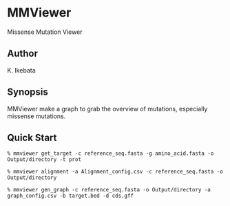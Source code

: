 # MMViewer
Missense Mutation Viewer

## Author
K. Ikebata

## Synopsis

MMViewer make a graph to grab the overview of mutations, especially missense mutations.

## Quick Start
```
% mmviewer get_target -c reference_seq.fasta -g amino_acid.fasta -o Output/directory -t prot

% mmviewer alignment -a Alignment_config.csv -c reference_seq.fasta -o Output/directory

% mmviewer gen_graph -c reference_seq.fasta -o Output/directory -a graph_config.csv -b target.bed -d cds.gff
```

